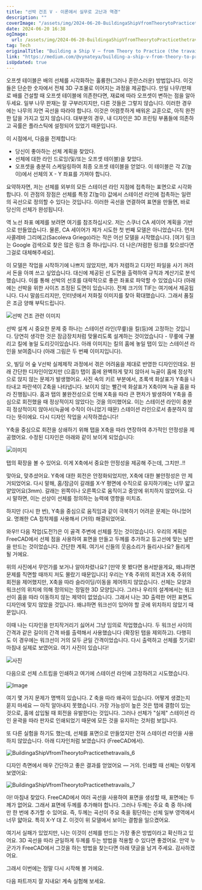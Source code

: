 ```yaml
---
title: "선박 건조 V - 이론에서 실무로 고난과 역경"
description: ""
coverImage: "/assets/img/2024-06-20-BuildingaShipVfromTheorytoPracticethetravails_0.png"
date: 2024-06-20 16:38
ogImage: 
  url: /assets/img/2024-06-20-BuildingaShipVfromTheorytoPracticethetravails_0.png
tag: Tech
originalTitle: "Building a Ship V — from Theory to Practice (the travails)"
link: "https://medium.com/@vynateya/building-a-ship-v-from-theory-to-practice-the-travails-e4abf0dc1c11"
isUpdated: true
---
```






오프셋 테이블은 배의 선체를 시각화하는 훌륭한(그러나 혼란스러운) 방법입니다. 이것들은 단순한 숫자에서 전체 3D 구조물로 이어지는 과정을 제공합니다. 만일 나무/판재로 배를 건설할 때 오프셋 테이블에 의존한다면, 재료에 따라 오프셋이 변하는 점을 알아두세요. 일부 나무 판재는 잘 구부러지지만, 다른 것들은 그렇지 않습니다. 이러한 경우에는 나무의 자연 곡선을 따라야 합니다. 이것은 어렴풋하게 배워온 교훈으로, 아직 완전한 답을 가지고 있지 않습니다. 대부분의 경우, 내 디자인은 3D 프린팅 부품들에 의존하고 곡률은 플라스틱에 설정되어 있었기 때문입니다.

이 시점에서, 다음을 전제합니다:
- 당신이 좋아하는 선체 계획을 찾았다.
- 선체에 대한 라인 드로잉(및/또는 오프셋 테이블)을 찾았다.
- 오프셋을 충분히 스케일링하여 최종 오프셋 테이블을 얻었다. 이 테이블은 각 Z(높이)에서 선체의 X - Y 좌표를 가져야 합니다.

요약하자면, 저는 선체를 외부의 모든 스테이션 라인 지점에 접촉하는 표면으로 시각화합니다. 이 관점의 장점은 선체를 특정 Z(높이) 값에서 스테이션 라인에 접촉하는 일련의 곡선으로 정의할 수 있다는 것입니다. 이러한 곡선을 연결하여 표면을 만들면, 바로 당신의 선체가 완성됩니다.

<div class="content-ad"></div>

역 노선 좌표 예제를 보려면 여기를 참조하십시오. 저는 스쿠너 CA 세이어 계획을 기반으로 만들었습니다. 물론, CA 세이어가 제가 시도한 첫 번째 모델은 아니었습니다. 먼저 사콜레바 그리에고(Sacoleva Griego)라는 작은 어선 모델을 시작했습니다. [여기 링크는 Google 검색으로 찾은 많은 링크 중 하나입니다. 더 나은/저렴한 링크를 찾으셨다면 그걸로 대체해주세요].

이 모델은 작업을 시작하기에 나쁘지 않았지만, 제가 저렴하고 디자인 파일을 사기 꺼려서 돈을 아껴 쓰고 싶었습니다. 대신에 제공된 선 도면을 출력하여 규칙과 계산기로 분석했습니다. 이를 통해 선박의 선호를 대략적으로 좋은 좌표로 파악할 수 있었습니다 (아래에는 선박을 위한 사이즈 조정된 도면이 있습니다). 전체 크기의 TIF는 여기에서 제공됩니다. 다시 말씀드리지만, 인터넷에서 저화질 이미지를 찾아 확대했습니다. 그래서 품질은 조금 양해 부탁드립니다.

![선박 건조 관련 이미지](/assets/img/2024-06-20-BuildingaShipVfromTheorytoPracticethetravails_0.png)

선박 설계 시 중요한 문제 중 하나는 스테이션 라인(무릎)을 킬(등)에 고정하는 것입니다. 당연히 생각한 것은 잠금장치처럼 맞물리도록 설계하는 것이었습니다 - 무릎에 구불리고 킬에 놓일 도리깃이있습니다. 아래 이미지는 킬의 홈에 놓일 탭이 있는 스테이션 라인을 보여줍니다 (아래 그림은 두 번째 이미지입니다).

<div class="content-ad"></div>

오, 빌딩 어 숲 Ⅴ선박 실제제작 과정에서 겪은 어려움을 제대로 반영한 디자인인데요. 원래 간단한 디자인이었지만 (으흠!) 탭이 홈에 완벽하게 맞지 않아서 늑골이 홈에 정상적으로 앉지 않는 문제가 발생했어요. 사진 속의 키르 부분에서, 초록색 화살표가 Y축을 나타내고 파란색이 Z축을 나타냅니다. 보이지 않는 빨간색 화살표가 X축이며 늑골 홈을 따라 진행됩니다. 홈과 탭의 불완전성으로 인해 X축을 따라 큰 편차가 발생하여 Y축을 중심으로 회전했을 때 정상적이지 않았다는 것을 의미했어요. 이는 스테이션 라인이 충분히 정상적이지 않아서(늑골에 수직이 아니었기 때문) 스테이션 라인으로서 충분하지 않다는 뜻이에요. 다시 디자인 작업을 시작하겠습니다!

Y축을 중심으로 회전을 상쇄하기 위해 탭을 X축을 따라 연장하여 추가적인 안정성을 제공했어요. 수정된 디자인은 아래와 같이 보이게 되었습니다:

<div class="content-ad"></div>

![이미지](/assets/img/2024-06-20-BuildingaShip-VfromTheorytoPracticethetravails_3.png)

탭의 확장을 볼 수 있어요. 이게 X축에서 중요한 안정성을 제공해 주는데, 그치만..!!

맞아요, 맞추셨어요. Y축에 대한 회전은 안정화되었지만, X축에 대한 불안정성은 안 제거되었어요. 다시 말해, 홈/잠금이 갈래를 X-Y 평면에 수직으로 유지하기에는 너무 얇고 얕았어요(3mm). 갈래는 왼쪽이나 오른쪽으로 움직이고 중앙에 위치하지 않았어요. 다시 말하면, 이는 선상이 선체를 정의하는 능력에 영향을 미치죠.

하지만 (다시 한 번), Y축을 중심으로 움직임과 같이 극복하기 어려운 문제는 아니었어요. 명쾌한 CA 접착제를 사용해서 (거의) 해결되었어요.

<div class="content-ad"></div>

와우!! 다음 작업(도전?)은 이 골격 주변에 선체를 짓는 것이었습니다. 우리의 계획은 FreeCAD에서 선체 점을 사용하여 표면을 만들고 두께를 추가하고 등고선에 맞는 널판을 만드는 것이었습니다. 간단한 계획. 여기서 신들의 웃음소리가 들리시나요? 들리게 될 거에요.

위의 사진에서 무언가를 보거나 알아차렸나요? [만약 못 봤다면 용서받을게요, 왜냐하면 문제를 직면할 때까지 저도 몰랐기 때문입니다] 우리는 Y축 주위의 회전과 X축 주위의 회전을 제어했지만, X축을 따라 슬라이딩/이동을 제어하지 않았습니다. 선체는 모양과 워크선의 위치에 의해 정의되는 정밀한 3D 모양입니다. 그러나 우리의 설계에서는 워크선이 홈을 따라 이동하지 않는 제약이 없었습니다. 그래서 나는 3D 출력한 어떤 표면도 디자인에 맞지 않았을 것입니다. 왜냐하면 워크선이 있어야 할 곳에 위치하지 않았기 때문입니다.

이때 나는 디자인을 만지작거리기 싫어서 그냥 임의로 작업했습니다. 두 워크선 사이의 간격과 같은 길이의 간격 바를 출력해서 사용했습니다 (확장된 탭을 제외하고). 다행히도 이 경우에는 워크선이 거의 모두 균일 간격이었습니다. 다시 출력하고 선체를 짓기로! 마침내 실제로 보였어요. 여기 사진이 있습니다!

![사진](/assets/img/2024-06-20-BuildingaShipVfromTheorytoPracticethetravails_4.png)

<div class="content-ad"></div>

다음으로 선체 스트립을 인쇄하고 여기에 스테이션 라인에 고정하려고 시도했습니다.

![Image](/assets/img/2024-06-20-BuildingaShipVfromTheorytoPracticethetravails_5.png)

여기 몇 가지 문제가 명백히 있습니다. Z 축을 따라 왜곡이 있습니다. 어떻게 생겼는지 묻지 마세요 — 아직 알아내지 못했습니다. 가장 가능성이 높은 것은 탭에 결함이 있는 것으로, 홈에 삽입될 때 회전을 유발한다는 것입니다. 그러나 선체가 "실제" 스테이션 라인 윤곽을 따라 판자로 인쇄되었기 때문에 모든 것을 유지하는 것처럼 보입니다.

또 다른 실험을 하기도 했는데, 선체를 표면으로 만들었지만 전혀 스테이션 라인을 사용하지 않았습니다. 아래 디자인처럼 보였습니다 (FreeCAD에서).

<div class="content-ad"></div>


![BuildingaShipVfromTheorytoPracticethetravails_6](/assets/img/2024-06-20-BuildingaShipVfromTheorytoPracticethetravails_6.png)

디자인 측면에서 매우 간단하고 좋은 결과를 얻었어요 — 거의. 인쇄할 때 선체는 이렇게 보였어요:

![BuildingaShipVfromTheorytoPracticethetravails_7](/assets/img/2024-06-20-BuildingaShipVfromTheorytoPracticethetravails_7.png)

아! 마침내 찾았다. FreeCAD에서 여러 곡선을 사용하여 표면을 생성할 때, 표면에는 두께가 없어요. 그래서 표면에 두께를 추가해야 합니다. 그러나 두께는 주요 축 중 하나에만 한 번에 추가할 수 있어요. 즉, 두께는 곡선이 주요 축을 횡단하는 선체 일부 영역에서 너무 얇아요. 특히 X-Y 대 Z. 이것이 위 모델에서 보이는 결함을 일으켰어요.


<div class="content-ad"></div>

여기서 실패가 있었지만, 나는 이것이 선체를 만드는 가장 좋은 방법이라고 확신하고 있어요. 3D 곡선을 따라 균일하게 두께를 두는 방법을 적용할 수 있다면 좋겠어요. 만약 누군가가 FreeCAD에서 그것을 하는 방법을 찾는다면 아래 댓글을 남겨 주세요. 감사하겠어요.

그래서 이번에는 정말 다시 시작해 볼 거에요.

다음 파트까지 잘 지내요! 계속 실험해 보세요.
